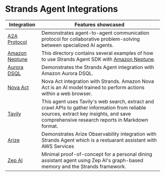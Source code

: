 # Strands Agent Integrations

| Integration                           | Features showcased                                                                                                                                                               |
| ------------------------------- | -------------------------------------------------------------------------------------------------------------------------------------------------------------------------------- |
| [A2A Protocol](./A2A-protocol/) | Demonstrates agent-to-agent communication protocol for collaborative problem-solving between specialized AI agents.         
| [Amazon Neptune](./Amazon-Neptune/) | This directory contains several examples of how to use Strands Agent SDK with [Amazon Neptune](https://aws.amazon.com/neptune/developer-resources/).                                                     |
| [Aurora DSQL](./aurora-DSQL) | Demonstrates the Strands Agent integration with Amazon Aurora DSQL. |
| [Nova Act](./nova-act) | Nova Act integration with Strands. Amazon Nova Act is an AI model trained to perform actions within a web browser. |
| [Tavily](./tavily/)             | This agent uses Tavily's web search, extract and crawl APIs to gather information from reliable sources, extract key insights, and save comprehensive research reports in Markdown format. |
| [Arize](./Openinference-Arize)           | Demonstrates Arize Observability integration with Strands Agent which is a restuarant assistant with AWS Services |
| [Zep AI](./zep-ai/)             | Minimal proof-of-concept for a personal dining assistant agent using Zep AI's graph-based memory and the Strands framework. |

